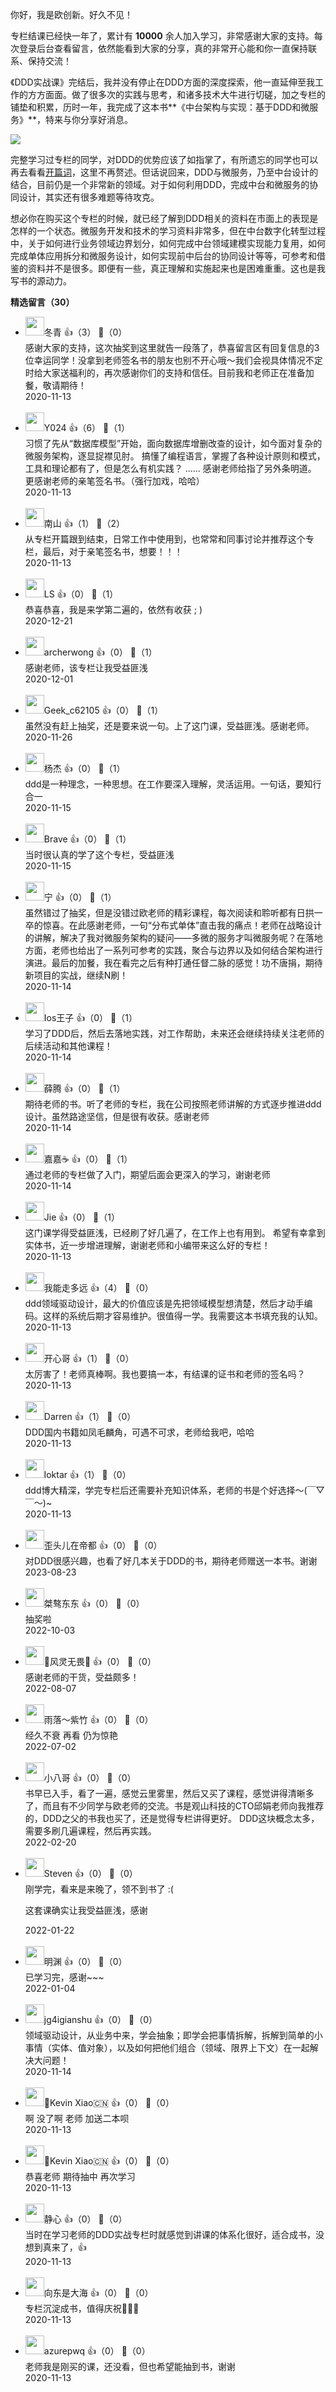 你好，我是欧创新。好久不见！

专栏结课已经快一年了，累计有 **10000** 余人加入学习，非常感谢大家的支持。每次登录后台查看留言，依然能看到大家的分享，真的非常开心能和你一直保持联系、保持交流！

《DDD实战课》完结后，我并没有停止在DDD方面的深度探索，他一直延伸至我工作的方方面面。做了很多次的实践与思考，和诸多技术大牛进行切磋，加之专栏的铺垫和积累，历时一年，我完成了这本书**《中台架构与实现：基于DDD和微服务》**，特来与你分享好消息。

![](https://static001.geekbang.org/resource/image/6f/16/6f6a29f043eb83yyd59f9463a2f25316.jpeg?wh=1956%2A2060)

完整学习过专栏的同学，对DDD的优势应该了如指掌了，有所遗忘的同学也可以再去看看[开篇词](https://time.geekbang.org/column/article/149941)，这里不再赘述。但话说回来，DDD与微服务，乃至中台设计的结合，目前仍是一个非常新的领域。对于如何利用DDD，完成中台和微服务的协同设计，其实还有很多难题等待攻克。

想必你在购买这个专栏的时候，就已经了解到DDD相关的资料在市面上的表现是怎样的一个状态。微服务开发和技术的学习资料非常多，但在中台数字化转型过程中，关于如何进行业务领域边界划分，如何完成中台领域建模实现能力复用，如何完成单体应用拆分和微服务设计，如何实现前中后台的协同设计等等，可参考和借鉴的资料并不是很多。即便有一些，真正理解和实施起来也是困难重重。这也是我写书的源动力。
<div><strong>精选留言（30）</strong></div><ul>
<li><img src="https://static001.geekbang.org/account/avatar/00/14/b0/ee/7409a0d3.jpg" width="30px"><span>冬青</span> 👍（3） 💬（0）<div>感谢大家的支持，这次抽奖到这里就告一段落了，恭喜留言区有回复信息的3位幸运同学！没拿到老师签名书的朋友也别不开心哦～我们会视具体情况不定时给大家送福利的，再次感谢你们的支持和信任。目前我和老师正在准备加餐，敬请期待！</div>2020-11-13</li><br/><li><img src="https://static001.geekbang.org/account/avatar/00/0f/88/c8/6af6d27e.jpg" width="30px"><span>Y024</span> 👍（6） 💬（1）<div>习惯了先从“数据库模型”开始，面向数据库增删改查的设计，如今面对复杂的微服务架构，逐显捉襟见肘。
搞懂了编程语言，掌握了各种设计原则和模式，工具和理论都有了，但是怎么有机实践？
……
感谢老师给指了另外条明道。
更感谢老师的亲笔签名书。（强行加戏，哈哈）</div>2020-11-13</li><br/><li><img src="https://static001.geekbang.org/account/avatar/00/11/15/69/187b9968.jpg" width="30px"><span>南山</span> 👍（1） 💬（2）<div>从专栏开篇跟到结束，日常工作中使用到，也常常和同事讨论并推荐这个专栏，最后，对于亲笔签名书，想要！！！</div>2020-11-13</li><br/><li><img src="https://static001.geekbang.org/account/avatar/00/12/9e/21/857bf128.jpg" width="30px"><span>LS</span> 👍（0） 💬（1）<div>恭喜恭喜，我是来学第二遍的，依然有收获 ; )</div>2020-12-21</li><br/><li><img src="https://thirdwx.qlogo.cn/mmopen/vi_32/Q0j4TwGTfTKv92yhBU4EpUIeo4UgAQvsMGnu2S1XNxq2TyVWgw8n2ByDSm7JcqiaVibOTyr9sq2awZHq1dSYb2Vg/132" width="30px"><span>archerwong</span> 👍（0） 💬（1）<div>感谢老师，该专栏让我受益匪浅</div>2020-12-01</li><br/><li><img src="https://thirdwx.qlogo.cn/mmopen/vi_32/239h30GxsIAralcfSmrp8brqAo6KibPvbiaHh4H3tUYlo3Us5c4U7ibZicHmLVibCqls15UY0qrzEMqerNXKYeic4Hkg/132" width="30px"><span>Geek_c62105</span> 👍（0） 💬（1）<div>虽然没有赶上抽奖，还是要来说一句。上了这门课，受益匪浅。感谢老师。</div>2020-11-26</li><br/><li><img src="https://static001.geekbang.org/account/avatar/00/11/45/2f/b0b0dd74.jpg" width="30px"><span>杨杰</span> 👍（0） 💬（1）<div>ddd是一种理念，一种思想。在工作要深入理解，灵活运用。一句话，要知行合一</div>2020-11-15</li><br/><li><img src="https://static001.geekbang.org/account/avatar/00/14/93/95/b0b03f03.jpg" width="30px"><span>Brave</span> 👍（0） 💬（1）<div>当时很认真的学了这个专栏，受益匪浅</div>2020-11-15</li><br/><li><img src="https://static001.geekbang.org/account/avatar/00/10/f0/b1/bb5126fc.jpg" width="30px"><span>宁</span> 👍（0） 💬（1）<div>虽然错过了抽奖，但是没错过欧老师的精彩课程，每次阅读和聆听都有日拱一卒的惊喜。在此感谢老师，一句“分布式单体”直击我的痛点！老师在战略设计的讲解，解决了我对微服务架构的疑问——多微的服务才叫微服务呢？在落地方面，老师也给出了一系列可参考的实践，聚合与边界以及如何结合架构进行演进。最后的加餐，我在看完之后有种打通任督二脉的感觉！功不唐捐，期待新项目的实战，继续N刷！</div>2020-11-14</li><br/><li><img src="https://static001.geekbang.org/account/avatar/00/11/bc/d4/c0aa261d.jpg" width="30px"><span>Ios王子</span> 👍（0） 💬（1）<div>学习了DDD后，然后去落地实践，对工作帮助，未来还会继续持续关注老师的后续活动和其他课程！</div>2020-11-14</li><br/><li><img src="https://static001.geekbang.org/account/avatar/00/13/bc/a2/87400380.jpg" width="30px"><span>薛腾</span> 👍（0） 💬（1）<div>期待老师的书。听了老师的专栏，我在公司按照老师讲解的方式逐步推进ddd设计。虽然路途坚信，但是很有收获。感谢老师</div>2020-11-14</li><br/><li><img src="https://static001.geekbang.org/account/avatar/00/10/2b/bb/5cf70df8.jpg" width="30px"><span>嘉嘉☕</span> 👍（0） 💬（1）<div>通过老师的专栏做了入门，期望后面会更深入的学习，谢谢老师</div>2020-11-14</li><br/><li><img src="https://static001.geekbang.org/account/avatar/00/0f/f2/56/c39046c0.jpg" width="30px"><span>Jie</span> 👍（0） 💬（1）<div>这门课学得受益匪浅，已经刷了好几遍了，在工作上也有用到。
希望有幸拿到实体书，近一步增进理解，谢谢老师和小编带来这么好的专栏！</div>2020-11-13</li><br/><li><img src="https://static001.geekbang.org/account/avatar/00/12/ed/91/1d332031.jpg" width="30px"><span>我能走多远</span> 👍（4） 💬（0）<div>ddd领域驱动设计，最大的价值应该是先把领域模型想清楚，然后才动手编码。这样的系统后期才容易维护。很值得一学。我需要这本书填充我的认知。</div>2020-11-13</li><br/><li><img src="https://static001.geekbang.org/account/avatar/00/1a/05/fc/bceb3f2b.jpg" width="30px"><span>开心哥</span> 👍（1） 💬（0）<div>太厉害了！老师真棒啊。我也要搞一本，有结课的证书和老师的签名吗？</div>2020-11-13</li><br/><li><img src="https://static001.geekbang.org/account/avatar/00/13/26/38/ef063dc2.jpg" width="30px"><span>Darren</span> 👍（1） 💬（0）<div>DDD国内书籍如凤毛麟角，可遇不可求，老师给我吧，哈哈</div>2020-11-13</li><br/><li><img src="https://static001.geekbang.org/account/avatar/00/11/68/19/8f20998d.jpg" width="30px"><span>loktar</span> 👍（1） 💬（0）<div>ddd博大精深，学完专栏后还需要补充知识体系，老师的书是个好选择～(￣▽￣～)~</div>2020-11-13</li><br/><li><img src="https://static001.geekbang.org/account/avatar/00/12/9e/ea/f556db9a.jpg" width="30px"><span>歪头儿在帝都</span> 👍（0） 💬（0）<div>对DDD很感兴趣，也看了好几本关于DDD的书，期待老师赠送一本书。谢谢</div>2023-08-23</li><br/><li><img src="https://static001.geekbang.org/account/avatar/00/17/8b/27/2c2ad1ee.jpg" width="30px"><span>桀骜东东</span> 👍（0） 💬（0）<div>抽奖啦</div>2022-10-03</li><br/><li><img src="https://static001.geekbang.org/account/avatar/00/0f/fd/fb/a5a07011.jpg" width="30px"><span>🍭风灵无畏🍭</span> 👍（0） 💬（0）<div>感谢老师的干货，受益颇多！</div>2022-08-07</li><br/><li><img src="https://static001.geekbang.org/account/avatar/00/19/6b/e9/7620ae7e.jpg" width="30px"><span>雨落～紫竹</span> 👍（0） 💬（0）<div>经久不衰 再看 仍为惊艳</div>2022-07-02</li><br/><li><img src="http://thirdwx.qlogo.cn/mmopen/vi_32/DYAIOgq83eqXGKRyFDH2ia15hV4PeRfgibgb1djXGNibmU4LlMUK5hlHkWpqBpwmEXJ0HBZ2nAN0doQiaGROA5GIhg/132" width="30px"><span>小八哥</span> 👍（0） 💬（0）<div>书早已入手，看了一遍，感觉云里雾里，然后又买了课程，感觉讲得清晰多了，而且有不少同学与欧老师的交流。书是观山科技的CTO邱娟老师向我推荐的，DDD之父的书我也买了，还是觉得专栏讲得更好。
DDD这块概念太多，需要多刷几遍课程，然后再实践。</div>2022-02-20</li><br/><li><img src="https://static001.geekbang.org/account/avatar/00/13/21/14/423a821f.jpg" width="30px"><span>Steven</span> 👍（0） 💬（0）<div>刚学完，看来是来晚了，领不到书了 :(

这套课确实让我受益匪浅，感谢</div>2022-01-22</li><br/><li><img src="https://static001.geekbang.org/account/avatar/00/10/91/fc/0b80f59f.jpg" width="30px"><span>明渊</span> 👍（0） 💬（0）<div>已学习完，感谢~~~</div>2022-01-04</li><br/><li><img src="http://thirdwx.qlogo.cn/mmopen/vi_32/Q0j4TwGTfTLsia5hqVlTLn17lUBwSpSUzraib7MSH3gOUNWOx8qUwpz3Lp6gFtkIibOMUAouyMGj5RIeTcePUfNkw/132" width="30px"><span>jg4igianshu</span> 👍（0） 💬（0）<div>领域驱动设计，从业务中来，学会抽象；即学会把事情拆解，拆解到简单的小事情（实体、值对象），以及如何把他们组合（领域、限界上下文）在一起解决大问题！</div>2020-11-14</li><br/><li><img src="https://static001.geekbang.org/account/avatar/00/11/50/01/91255ad8.jpg" width="30px"><span>🦀Kevin Xiao🇨🇳</span> 👍（0） 💬（0）<div>啊 没了啊 老师 加送二本呗</div>2020-11-13</li><br/><li><img src="https://static001.geekbang.org/account/avatar/00/11/50/01/91255ad8.jpg" width="30px"><span>🦀Kevin Xiao🇨🇳</span> 👍（0） 💬（0）<div>恭喜老师 期待抽中 再次学习</div>2020-11-13</li><br/><li><img src="https://static001.geekbang.org/account/avatar/00/14/60/a1/45ffdca3.jpg" width="30px"><span>静心</span> 👍（0） 💬（0）<div>当时在学习老师的DDD实战专栏时就感觉到讲课的体系化很好，适合成书，没想到真来了，👍</div>2020-11-13</li><br/><li><img src="https://static001.geekbang.org/account/avatar/00/1f/3c/10/61efe672.jpg" width="30px"><span>向东是大海</span> 👍（0） 💬（0）<div>专栏沉淀成书，值得庆祝🎉🎉🎉</div>2020-11-13</li><br/><li><img src="https://static001.geekbang.org/account/avatar/00/1f/d7/a9/f341b89c.jpg" width="30px"><span>azurepwq</span> 👍（0） 💬（0）<div>老师我是刚买的课，还没看，但也希望能抽到书，谢谢</div>2020-11-13</li><br/>
</ul>